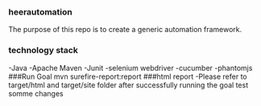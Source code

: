 ### heerautomation
The purpose of this repo is to create a generic automation framework. 

### technology stack
-Java
-Apache Maven
-Junit
-selenium webdriver
-cucumber
-phantomjs
###Run Goal
mvn surefire-report:report
###html report
-Please refer to target/html and target/site folder after successfully running the goal
test somme changes